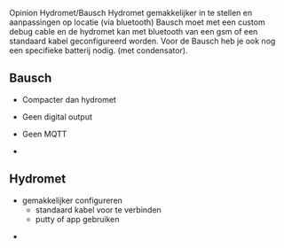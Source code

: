 Opinion Hydromet/Bausch
Hydromet gemakkelijker in te stellen en aanpassingen op locatie (via bluetooth)
Bausch moet met een custom debug cable en de hydromet kan met bluetooth van een gsm of een standaard kabel geconfigureerd worden.
Voor de Bausch heb je ook nog een specifieke batterij nodig. (met condensator). 

## Bausch
+ Compacter dan hydromet
- Geen digital output
- Geen MQTT

- 


## Hydromet
+ gemakkelijker configureren
    + standaard kabel voor te verbinden
    + putty of app gebruiken

- 
    
